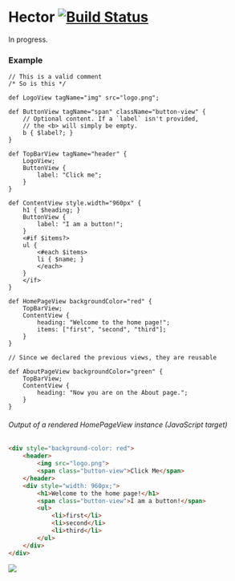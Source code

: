 Hector [![Build Status](https://travis-ci.org/jayphelps/hector.png)](https://travis-ci.org/jayphelps/hector)
======
In progress.


### Example
```   
// This is a valid comment
/* So is this */

def LogoView tagName="img" src="logo.png";

def ButtonView tagName="span" className="button-view" {
    // Optional content. If a `label` isn't provided,
    // the <b> will simply be empty.
    b { $label?; }
}

def TopBarView tagName="header" {
    LogoView;
    ButtonView {
        label: "Click me";
    }
}

def ContentView style.width="960px" {
    h1 { $heading; }
    ButtonView {
        label: "I am a button!";
    }
    <#if $items?>
    ul {
        <#each $items>
        li { $name; }
        </each>
    }
    </if>
}

def HomePageView backgroundColor="red" {
    TopBarView;
    ContentView {
        heading: "Welcome to the home page!";
        items: ["first", "second", "third"];
    }
}

// Since we declared the previous views, they are reusable

def AboutPageView backgroundColor="green" {
    TopBarView;
    ContentView {
        heading: "Now you are on the About page.";
    }
}
```

###### Output of a rendered HomePageView instance (JavaScript target)
```html
<div style="background-color: red">
    <header>
        <img src="logo.png">
        <span class="button-view">Click Me</span>
    </header>
    <div style="width: 960px;">
        <h1>Welcome to the home page!</h1>
        <span class="button-view">I am a button!</span>
        <ul>
            <li>first</li>
            <li>second</li>
            <li>third</li>
        </ul>
    </div>
</div>
```
![](https://ssl.google-analytics.com/__utm.gif?utmwv=5.3.8&utms=6&utmn=1180464769&utmhn=jayphelps.com&utmcs=UTF-8&utmsr=1366x768&utmvp=1366x331&utmsc=24-bit&utmul=en-us&utmje=1&utmfl=11.5%20r31&utmdt=Hector%20Github&utmhid=1114821283&utmr=0&utmp=%2Fhector&utmac=UA-33446752-1&utmcc=__utma%3D221278083.1685971992.1352361675.1354869083.1355292485.11%3B%2B__utmz%3D221278083.1352361675.1.1.utmcsr%3D&utmu=q~)
